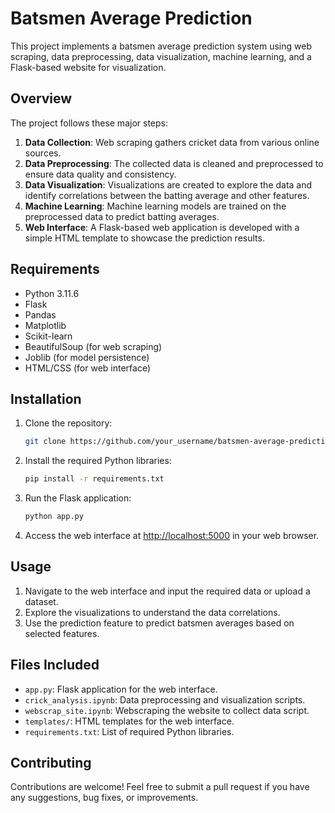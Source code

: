 # Batsmen Average Prediction

This project implements a batsmen average prediction system using web scraping, data preprocessing, data visualization, machine learning, and a Flask-based website for visualization.

## Overview

The project follows these major steps:

1. **Data Collection**: Web scraping gathers cricket data from various online sources.
2. **Data Preprocessing**: The collected data is cleaned and preprocessed to ensure data quality and consistency.
3. **Data Visualization**: Visualizations are created to explore the data and identify correlations between the batting average and other features.
4. **Machine Learning**: Machine learning models are trained on the preprocessed data to predict batting averages.
5. **Web Interface**: A Flask-based web application is developed with a simple HTML template to showcase the prediction results.

## Requirements

- Python 3.11.6
- Flask
- Pandas
- Matplotlib
- Scikit-learn
- BeautifulSoup (for web scraping)
- Joblib (for model persistence)
- HTML/CSS (for web interface)

## Installation

1. Clone the repository:

   ```bash
   git clone https://github.com/your_username/batsmen-average-prediction.git
   ```

2. Install the required Python libraries:

   ```bash
   pip install -r requirements.txt
   ```

3. Run the Flask application:

   ```bash
   python app.py
   ```

4. Access the web interface at [http://localhost:5000](http://localhost:5000) in your web browser.

## Usage

1. Navigate to the web interface and input the required data or upload a dataset.
2. Explore the visualizations to understand the data correlations.
3. Use the prediction feature to predict batsmen averages based on selected features.

## Files Included

- `app.py`: Flask application for the web interface.
- `crick_analysis.ipynb`: Data preprocessing and visualization scripts.
- `webscrap_site.ipynb`: Webscraping the website to collect data script.
- `templates/`: HTML templates for the web interface.
- `requirements.txt`: List of required Python libraries.

## Contributing

Contributions are welcome! Feel free to submit a pull request if you have any suggestions, bug fixes, or improvements.

